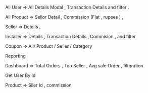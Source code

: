 <!-- @format -->

All User => All Details Modal , Transaction Details and filter .

All Product => Sellor Detail , Commission (Flat , rupees ) ,

Sellor => Details ,

Installer => Details , Transaction Details , Commision , and filter


Coupon => All/ Product / Seller / Category


Reporting

<!--  -->

Dashboard =>  Total Orders , Top Seller , Avg sale Order , filteration

Get User By Id

Product => Sller Id , commission
